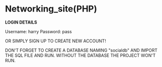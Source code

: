 # Networking_site(PHP)

**LOGIN DETAILS**

Username: harry
Password: pass

OR SIMPLY SIGN UP TO CREATE NEW ACCOUNT!


DON'T FORGET TO CREATE A DATABASE NAMING "socialdb" AND IMPORT THE SQL FILE AND RUN.
WITHOUT THE DATABASE THE PROJECT WON'T RUN.
